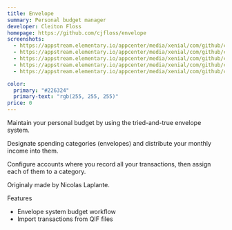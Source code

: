 ```yaml
---
title: Envelope
summary: Personal budget manager
developer: Cleiton Floss
homepage: https://github.com/cjfloss/envelope
screenshots:
  - https://appstream.elementary.io/appcenter/media/xenial/com/github/cjfloss.envelope.desktop/B0BA11C6B5EA2623A2C5868D544120E4/screenshots/image-1_orig.png
  - https://appstream.elementary.io/appcenter/media/xenial/com/github/cjfloss.envelope.desktop/B0BA11C6B5EA2623A2C5868D544120E4/screenshots/image-2_orig.png
  - https://appstream.elementary.io/appcenter/media/xenial/com/github/cjfloss.envelope.desktop/B0BA11C6B5EA2623A2C5868D544120E4/screenshots/image-3_orig.png
  - https://appstream.elementary.io/appcenter/media/xenial/com/github/cjfloss.envelope.desktop/B0BA11C6B5EA2623A2C5868D544120E4/screenshots/image-4_orig.png
  - https://appstream.elementary.io/appcenter/media/xenial/com/github/cjfloss.envelope.desktop/B0BA11C6B5EA2623A2C5868D544120E4/screenshots/image-5_orig.png

color:
  primary: "#226324"
  primary-text: "rgb(255, 255, 255)"
price: 0
---
```


<p>Maintain your personal budget by using the tried-and-true envelope system.</p>
<p>Designate spending categories (envelopes) and distribute your monthly income into them.</p>
<p>Configure accounts where you record all your transactions, then assign each of them to a category.</p>
<p>Originaly made by Nicolas Laplante.</p>
<p>Features</p>
<ul>
  <li>Envelope system budget workflow</li>
  <li>Import transactions from QIF files</li>
</ul>
